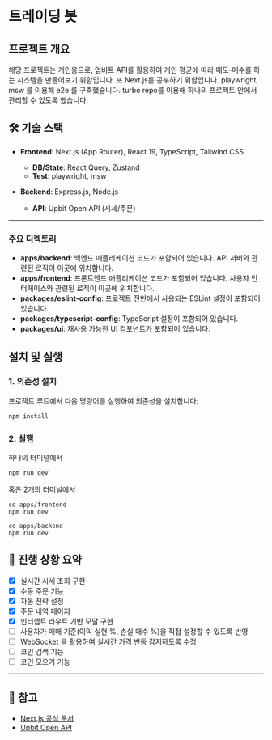 # 트레이딩 봇

## 프로젝트 개요

해당 프로젝트는 개인용으로, 업비트 API를 활용하여 개인 평균에 따라 매도-매수를 하는 시스템을 만들어보기 위함입니다. 또 Next.js를 공부하기 위함입니다.
playwright, msw 를 이용해 e2e 를 구축했습니다.
turbo repo를 이용해 하나의 프로젝트 안에서 관리할 수 있도록 했습니다.

## 🛠️ 기술 스택

- **Frontend**: Next.js (App Router), React 19, TypeScript, Tailwind CSS

  - **DB/State**: React Query, Zustand
  - **Test**: playwright, msw

- **Backend**: Express.js, Node.js
  - **API**: Upbit Open API (시세/주문)

---

### 주요 디렉토리

- **apps/backend**: 백엔드 애플리케이션 코드가 포함되어 있습니다. API 서버와 관련된 로직이 이곳에 위치합니다.
- **apps/frontend**: 프론트엔드 애플리케이션 코드가 포함되어 있습니다. 사용자 인터페이스와 관련된 로직이 이곳에 위치합니다.
- **packages/eslint-config**: 프로젝트 전반에서 사용되는 ESLint 설정이 포함되어 있습니다.
- **packages/typescript-config**: TypeScript 설정이 포함되어 있습니다.
- **packages/ui**: 재사용 가능한 UI 컴포넌트가 포함되어 있습니다.

## 설치 및 실행

### 1. 의존성 설치

프로젝트 루트에서 다음 명령어를 실행하여 의존성을 설치합니다:

```bash
npm install
```

### 2. 실행

하나의 터미널에서

```bash
npm run dev
```

혹은 2개의 터미널에서

```
cd apps/frontend
npm run dev
```

```
cd apps/backend
npm run dev
```

## 📅 진행 상황 요약

- [x] 실시간 시세 조회 구현
- [x] 수동 주문 기능
- [x] 자동 전략 설정
- [x] 주문 내역 페이지
- [x] 인터셉트 라우트 기반 모달 구현
- [ ] 사용자가 매매 기준(이익 실현 %, 손실 매수 %)을 직접 설정할 수 있도록 반영
- [ ] WebSocket 을 활용하여 실시간 가격 변동 감지하도록 수정
- [ ] 코인 검색 기능
- [ ] 코인 모으기 기능

---

## 📌 참고

- [Next.js 공식 문서](https://nextjs.org/docs)
- [Upbit Open API](https://docs.upbit.com/)

